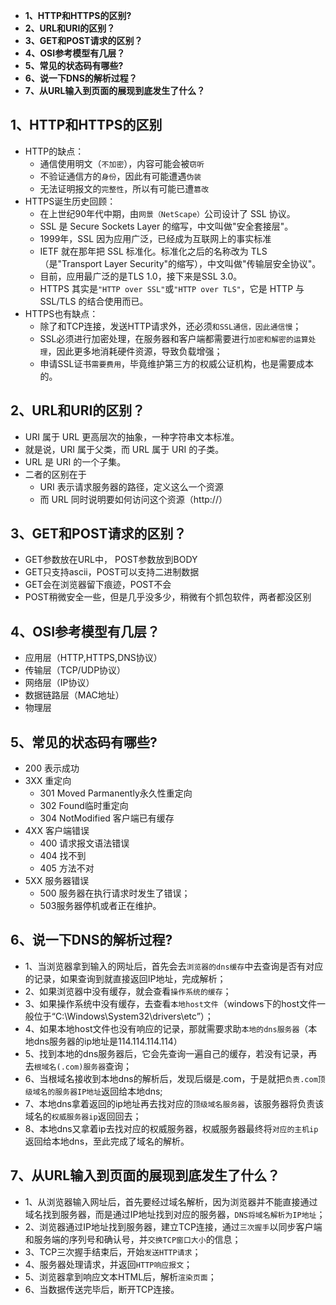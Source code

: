 * **1、HTTP和HTTPS的区别?**
* **2、URL和URI的区别？**
* **3、GET和POST请求的区别？**
* **4、OSI参考模型有几层？**
* **5、常见的状态码有哪些?**
* **6、说一下DNS的解析过程？**
* **7、从URL输入到页面的展现到底发生了什么？**

## 1、HTTP和HTTPS的区别
* HTTP的缺点：
    * 通信使用明文（`不加密`），内容可能会被`窃听`
    * 不验证通信方的`身份`，因此有可能遭遇`伪装`
    * 无法证明报文的`完整性`，所以有可能已遭`篡改`
* HTTPS诞生历史回顾：
    * 在上世纪90年代中期，由`网景（NetScape）`公司设计了 SSL 协议。
    * SSL 是 Secure Sockets Layer 的缩写，中文叫做"安全套接层"。
    * 1999年，SSL 因为应用广泛，已经成为互联网上的事实标准
    * IETF 就在那年把 SSL 标准化。标准化之后的名称改为 TLS（是"Transport Layer Security"的缩写），中文叫做"传输层安全协议"。
    * 目前，应用最广泛的是TLS 1.0，接下来是SSL 3.0。
    * HTTPS 其实是`"HTTP over SSL"`或`"HTTP over TLS"`，它是 HTTP 与 SSL/TLS 的结合使用而已。
* HTTPS也有缺点：
    * 除了和TCP连接，发送HTTP请求外，还必须`和SSL通信，因此通信慢`；
    * SSL必须进行加密处理，在服务器和客户端都需要进行`加密和解密的运算处理`，因此更多地消耗硬件资源，导致负载增强；
    * 申请SSL证书`需要费用`，毕竟维护第三方的权威公证机构，也是需要成本的。


## 2、URL和URI的区别？
* URI 属于 URL 更高层次的抽象，一种字符串文本标准。
* 就是说，URI 属于父类，而 URL 属于 URI 的子类。
* URL 是 URI 的一个子集。
* 二者的区别在于
    * URI 表示请求服务器的路径，定义这么一个资源
    * 而 URL 同时说明要如何访问这个资源（http://）
    

## 3、GET和POST请求的区别？
* GET参数放在URL中， POST参数放到BODY
* GET只支持ascii，POST可以支持二进制数据
* GET会在浏览器留下痕迹，POST不会
* POST稍微安全一些，但是几乎没多少，稍微有个抓包软件，两者都没区别

## 4、OSI参考模型有几层？
* 应用层（HTTP,HTTPS,DNS协议）
* 传输层（TCP/UDP协议）
* 网络层（IP协议）
* 数据链路层（MAC地址）
* 物理层

## 5、常见的状态码有哪些?
* 200 表示成功
* 3XX 重定向
    * 301 Moved Parmanently永久性重定向
    * 302 Found临时重定向
    * 304 NotModified 客户端已有缓存
* 4XX 客户端错误
    * 400 请求报文语法错误
    * 404 找不到
    * 405 方法不对
* 5XX 服务器错误
    * 500 服务器在执行请求时发生了错误；
    * 503服务器停机或者正在维护。
    

## 6、说一下DNS的解析过程?
* 1、当浏览器拿到输入的网址后，首先会去`浏览器的dns缓存`中去查询是否有对应的记录，如果查询到就直接返回IP地址，完成解析；
* 2、如果浏览器中没有缓存，就会查看`操作系统的缓存`；
* 3、如果操作系统中没有缓存，去查看`本地host文件`（windows下的host文件一般位于“C:\Windows\System32\drivers\etc”）；
* 4、如果本地host文件也没有响应的记录，那就需要求助`本地的dns服务器`（本地dns服务器的ip地址是114.114.114.114）
* 5、找到本地的dns服务器后，它会先查询一遍自己的缓存，若没有记录，再去`根域名(.com)服务器`查询；
* 6、当根域名接收到本地dns的解析后，发现后缀是.com，于是就把`负责.com顶级域名的服务器IP地址`返回给本地dns;
* 7、本地dns拿着返回的ip地址再去找对应的`顶级域名服务器`，该服务器将负责该域名的`权威服务器ip`返回回去；
* 8、本地dns又拿着ip去找对应的权威服务器，权威服务器最终将`对应的主机ip`返回给本地dns，至此完成了域名的解析。


## 7、从URL输入到页面的展现到底发生了什么？
* 1、从浏览器输入网址后，首先要经过域名解析，因为浏览器并不能直接通过域名找到服务器，而是通过IP地址找到对应的服务器，`DNS将域名解析为IP地址`；
* 2、浏览器通过IP地址找到服务器，建立TCP连接，通过`三次握手`以同步客户端和服务端的序列号和确认号，并`交换TCP窗口大小`的信息；
* 3、TCP三次握手结束后，开始`发送HTTP请求`；
* 4、服务器处理请求，并返回`HTTP响应报文`；
* 5、浏览器拿到响应文本HTML后，解析`渲染页面`；
* 6、当数据传送完毕后，断开TCP连接。

    

